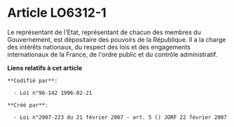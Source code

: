 # Article LO6312-1

Le représentant de l'Etat, représentant de chacun des membres du Gouvernement, est dépositaire des pouvoirs de la République.
Il a la charge des intérêts nationaux, du respect des lois et des engagements internationaux de la France, de l'ordre public
et du contrôle administratif.

**Liens relatifs à cet article**

	**Codifié par**:

	  - Loi n°96-142 1996-02-21

	**Créé par**:

	  - Loi n°2007-223 du 21 février 2007 - art. 5 () JORF 22 février 2007
